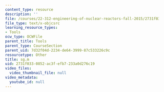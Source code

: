```yaml
---
content_type: resource
description: ''
file: /courses/22-312-engineering-of-nuclear-reactors-fall-2015/2731f0330852ac3fefb7233a0d276c19_sg.m
file_type: text/x-objcsrc
learning_resource_types:
- Tools
ocw_type: OCWFile
parent_title: Tools
parent_type: CourseSection
parent_uid: 7d32f04d-2234-de64-3999-87c533226c9c
resourcetype: Other
title: sg.m
uid: 2731f033-0852-ac3f-efb7-233a0d276c19
video_files:
  video_thumbnail_file: null
video_metadata:
  youtube_id: null
---
```

